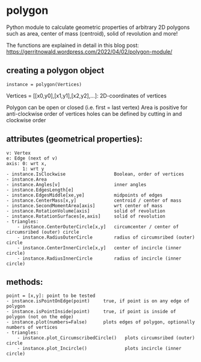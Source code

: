# polygon
Python module to calculate geometric properties of arbitrary 2D polygons such as area, center of mass (centroid), solid of revolution and more!

The functions are explained in detail in this blog post:
https://gerritnowald.wordpress.com/2022/04/02/polygon-module/

## creating a polygon object
```
instance = polygon(Vertices)
```

Vertices = [[x0,y0],[x1,y1],[x2,y2],...]: 2D-coordinates of vertices

Polygon can be open or closed (i.e. first = last vertex)
Area is positive for anti-clockwise order of vertices
holes can be defined by cutting in and clockwise order


## attributes (geometrical properties):
    
    v: Vertex
    e: Edge (next of v)
    axis: 0: wrt x, 
          1: wrt y
    - instance.IsClockwise                  Boolean, order of vertices
    - instance.Area
    - instance.Angles[v]                    inner angles
    - instance.EdgesLength[e]
    - instance.EdgesMiddle[xe,ye]           midpoints of edges
    - instance.CenterMass[x,y]              centroid / center of mass
    - instance.SecondMomentArea[axis]       wrt center of mass
    - instance.RotationVolume[axis]         solid of revolution
    - instance.RotationSurfaces[e,axis]     solid of revolution
	- triangles:
		- instance.CenterOuterCircle[x,y]   circumcenter / center of circumsribed (outer) circle
		- instance.RadiusOuterCircle        radius of circumsribed (outer) circle
		- instance.CenterInnerCircle[x,y]   center of incircle (inner circle)
		- instance.RadiusInnerCircle        radius of incircle (inner circle)


## methods:
    
    point = [x,y]: point to be tested
    - instance.isPointOnEdge(point)     true, if point is on any edge of polygon
    - instance.isPointInside(point)     true, if point is inside of polygon (not on the edge)
    - instance.plot(numbers=False)      plots edges of polygon, optionally numbers of vertices
	- triangles:
		- instance.plot_CircumscribedCircle()	plots circumsribed (outer) circle
		- instance.plot_Incircle()              plots incircle (inner circle)
